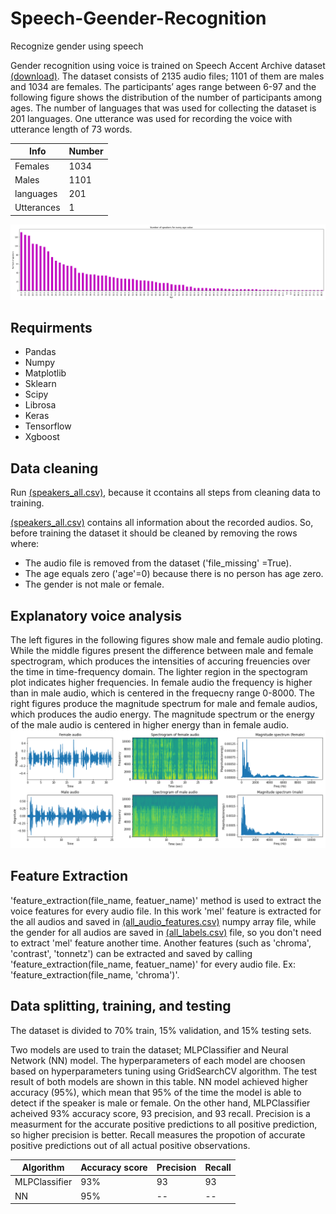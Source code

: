 # Speech-Geender-Recognition
Recognize gender using speech

Gender recognition using voice is trained on Speech Accent Archive dataset [(download)](https://www.kaggle.com/rtatman/speech-accent-archive?select=speakers_all.csv "download"). The dataset consists of 2135 audio files; 1101 of them are males and 1034 are females. The participants’ ages range between 6-97 and the following figure shows the distribution of the number of participants among ages. The number of languages that was used for collecting the dataset is 201 languages. One utterance was used for recording the voice with utterance length of 73 words. 

  Info        |     Number    |
------------- | ------------- | 
 Females      |       1034    |     
 Males        |       1101    |    
 languages    |       201     | 
 Utterances   |       1       | 
 
 ![picture alt](https://github.com/sanaalshboul/Speech-Geender-Recognition/blob/master/images/age.png "Title is optional")
 
 ## Requirments
* Pandas
* Numpy
* Matplotlib
* Sklearn
* Scipy
* Librosa
* Keras
* Tensorflow
* Xgboost

## Data cleaning
Run [(speakers_all.csv)](https://github.com/sanaalshboul/Speech-Geender-Recognition/blob/master/speakers_all.csv "download"), because it ccontains all steps from cleaning data to training.

[(speakers_all.csv)](https://github.com/sanaalshboul/Speech-Geender-Recognition/blob/master/speakers_all.csv "download") contains all information about the recorded audios. So, before training the dataset it should be cleaned by removing the rows where:
* The audio file is removed from the dataset ('file_missing' =True). 
* The age equals zero ('age'=0) because there is no person has age zero.
* The gender is not male or female.

## Explanatory voice analysis
The left figures in the following figures show male and female audio ploting. While the middle figures present the difference between male and female spectrogram, which produces the intensities of accuring freuencies over the time in time-frequency domain. The lighter region in the spectogram plot indicates higher frequencies. In female audio the frequency is higher than in male audio, which is centered in the frequecny range 0-8000. The right figures produce the magnitude spectrum for male and female audios, which produces the audio energy. The magnitude spectrum or the energy of the male audio is centered in higher energy than in female audio.
 ![picture alt](https://github.com/sanaalshboul/Speech-Geender-Recognition/blob/master/images/spectrum.png "Title is optional")

## Feature Extraction 
'feature_extraction(file_name, featuer_name)' method is used to extract the voice features for every audio file. In this work 'mel' feature is extracted for the all audios and saved in [(all_audio_features.csv)](https://github.com/sanaalshboul/Speech-Geender-Recognition/blob/master/data/all_audio_features.npy "download") numpy array file, while the gender for all audios are saved in [(all_labels.csv)](https://github.com/sanaalshboul/Speech-Geender-Recognition/blob/master/data/all_labels.npy "download") file, so you don't need to extract 'mel' feature another time. Another features (such as 'chroma', 'contrast', 'tonnetz') can be extracted and saved by calling 'feature_extraction(file_name, featuer_name)' for every audio file. Ex: 'feature_extraction(file_name, 'chroma')'.

## Data splitting, training, and testing
The dataset is divided to 70% train, 15% validation, and 15% testing sets.

Two models are used to train the dataset; MLPClassifier and Neural Network (NN) model. The hyperparameters of each model are choosen based on hyperparameters tuning using GridSearchCV algorithm. The test result of both models are shown in this table. NN model achieved higher accuracy (95%), which mean that 95% of the time the model is able to detect if the speaker is male or female. On the other hand, MLPClassifier acheived 93% accuracy score, 93 precision, and 93 recall. Precision is a measurment for the accurate positive predictions to all positive prediction, so higher precision is better. Recall measures the propotion of accurate positive predictions out of all actual positive observations.

Algorithm        | Accuracy score  |  Precision  | Recall  |
---------------- | --------------- | ----------- | ------- |
MLPClassifier    |       93%       |     93      |   93    |
NN               |       95%       |     --      |   --    |
